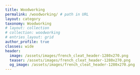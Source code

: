 ```yaml
---
title: Woodworking
permalink: /woodworking/ # path in URL
layout: category
taxonomy: Woodworking
# layout: collection
# collection: woodworking
# entries_layout: grid
author_profile: true
classes: wide
header:
  image: /assets/images/french_cleat_header-1280x270.png
  teaser: /assets/images/french_cleat_header-1280x270.png
  og_image: /assets/images/french_cleat_header-1280x270.png
---
```

